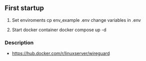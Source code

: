 ## First startup

1. Set enviroments
    cp env_example .env
    change variables in .env

2. Start docker container
    docker compose up -d

### Description

- https://hub.docker.com/r/linuxserver/wireguard

